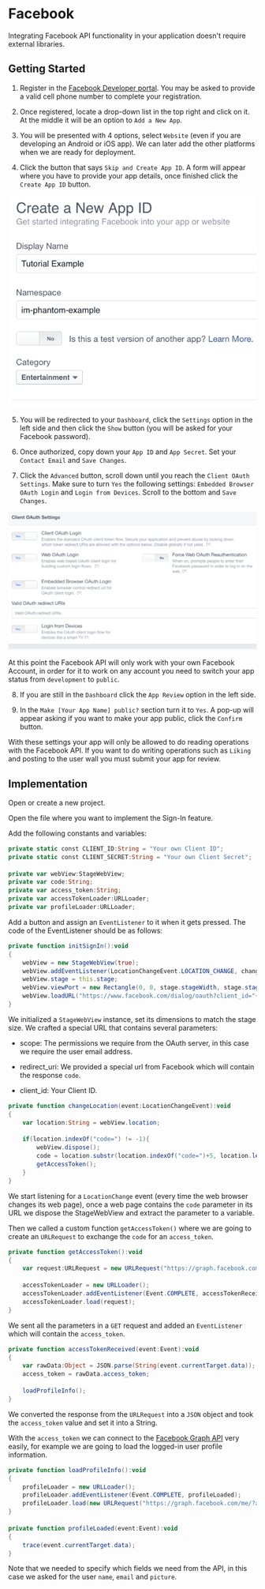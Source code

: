 # Facebook

Integrating Facebook API functionality in your application doesn't require external libraries.

## Getting Started

1. Register in the [Facebook Developer portal](https://developers.facebook.com/). You may be asked to provide a valid cell phone number to complete your registration.
  
2. Once registered, locate a drop-down list in the top right and click on it. At the middle it will be an option to `Add a New App`.
  
3. You will be presented with 4 options, select `Website` (even if you are developing an Android or iOS app). We can later add the other platforms when we are ready for deployment.

4. Click the button that says `Skip and Create App ID`. A form will appear where you have to provide your app details, once finished click the `Create App ID` button.

![Correct Settings](./images/1.png)

5. You will be redirected to your `Dashboard`, click the `Settings` option in the left side and then click the `Show` button (you will be asked for your Facebook password). 

6. Once authorized, copy down your `App ID` and `App Secret`. Set your `Contact Email` and `Save Changes`.

7. Click the `Advanced` button, scroll down until you reach the `Client OAuth Settings`. Make sure to turn `Yes` the following settings: `Embedded Browser OAuth Login` and `Login from Devices`. Scroll to the bottom and `Save Changes`.

![Correct Settings](./images/2.png)

At this point the Facebook API will only work with your own Facebook Account, in order for it to work on any account you need to switch your app status from `development` to `public`.

8. If you are still in the `Dashboard` click the `App Review` option in the left side.

9. In the `Make [Your App Name] public?` section turn it to `Yes`. A pop-up will appear asking if you want to make your app public, click the `Confirm` button.

With these settings your app will only be allowed to do reading operations with the Facebook API. If you want to do writing operations such as `Liking` and posting to the user wall you must submit your app for review.

## Implementation

Open or create a new project.

Open the file where you want to implement the Sign-In feature.

Add the following constants and variables:

```actionscript
private static const CLIENT_ID:String = "Your own Client ID";
private static const CLIENT_SECRET:String = "Your own Client Secret";
			
private var webView:StageWebView;
private var code:String;
private var access_token:String;
private var accessTokenLoader:URLLoader;
private var profileLoader:URLLoader;
```
Add a button and assign an `EventListener` to it when it gets pressed. The code of the EventListener should be as follows:

```actionscript
private function initSignIn():void
{
	webView = new StageWebView(true);
	webView.addEventListener(LocationChangeEvent.LOCATION_CHANGE, changeLocation);
	webView.stage = this.stage;
	webView.viewPort = new Rectangle(0, 0, stage.stageWidth, stage.stageHeight);
	webView.loadURL("https://www.facebook.com/dialog/oauth?client_id="+CLIENT_ID+"&redirect_uri=https://www.facebook.com/connect/login_success.html&scope=email");
}
```

We initialized a `StageWebView` instance, set its dimensions to match the stage size. We crafted a special URL that contains several parameters:

* scope: The permissions we require from the OAuth server, in this case we require the user email address.

* redirect_uri: We provided a special url from Facebook which will contain the response `code`.

* client_id: Your Client ID.

```actionscript
private function changeLocation(event:LocationChangeEvent):void
{
	var location:String = webView.location;

	if(location.indexOf("code=") != -1){
		webView.dispose();
		code = location.substr(location.indexOf("code=")+5, location.length);
		getAccessToken();
	}			
}
```

We start listening for a `LocationChange` event (every time the web browser changes its web page), once a web page contains the `code` parameter in its URL we dispose the StageWebView and extract the parameter to a variable.

Then we called a custom function `getAccessToken()` where we are going to create an `URLRequest` to exchange the `code` for an `access_token`.

```actionscript
private function getAccessToken():void
{				
	var request:URLRequest = new URLRequest("https://graph.facebook.com/v2.3/oauth/access_token?client_id="+CLIENT_ID+"&redirect_uri=https://www.facebook.com/connect/login_success.html&client_secret="+CLIENT_SECRET+"&code="+code);

	accessTokenLoader = new URLLoader();
	accessTokenLoader.addEventListener(Event.COMPLETE, accessTokenReceived);
	accessTokenLoader.load(request);
}
```

We sent all the parameters in a `GET` request and added an `EventListener` which will contain the `access_token`.

```actionscript
private function accessTokenReceived(event:Event):void
{				
	var rawData:Object = JSON.parse(String(event.currentTarget.data));
	access_token = rawData.access_token;
				
	loadProfileInfo();
}
```

We converted the response from the `URLRequest` into a `JSON` object and took the `access_token` value and set it into a String.

With the `access_token` we can connect to the [Facebook Graph API](https://developers.facebook.com/docs/graph-api) very easily, for example we are going to load the logged-in user profile information.


```actionscript
private function loadProfileInfo():void
{
	profileLoader = new URLLoader();
	profileLoader.addEventListener(Event.COMPLETE, profileLoaded);
	profileLoader.load(new URLRequest("https://graph.facebook.com/me/?access_token="+access_token+"&fields=name,email,picture.type(large)"));
}
			
private function profileLoaded(event:Event):void
{
	trace(event.currentTarget.data);
}
```

Note that we needed to specify which fields we need from the API, in this case we asked for the user `name`, `email` and `picture`.